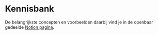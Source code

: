 # Kennisbank

De belangrijkste concepten en voorbeelden daarbij vind je in de openbaar gedeelde [Notion pagina](https://bnieskens.notion.site/Kennisbank-6aacb7846e5a4cd790950905e1adedde?pvs=4). 
